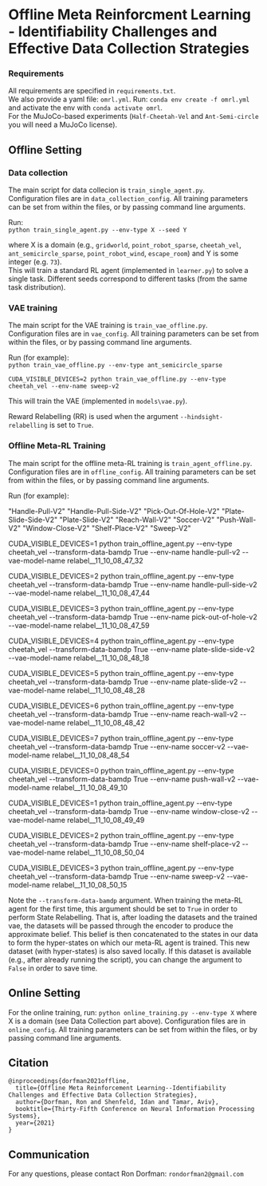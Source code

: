 # Offline Meta Reinforcment Learning - Identifiability Challenges and Effective Data Collection Strategies

### Requirements ### 
All requirements are specified in ``requirements.txt``. \
We also provide a yaml file: ``omrl.yml``. Run: ``conda env create -f omrl.yml`` and activate the env with ``conda activate omrl``.  
For the MuJoCo-based experiments (``Half-Cheetah-Vel`` and ``Ant-Semi-circle`` you will need a MuJoCo license).  

## Offline Setting ##
### Data collection ###
The main script for data collecion is ``train_single_agent.py``.  
Configuration files are in ``data_collection_config``. All training parameters can be set from within the files, or by passing command line arguments.  

Run:  
``python train_single_agent.py --env-type X --seed Y``  

where X is a domain (e.g., ``gridworld``, ``point_robot_sparse``, ``cheetah_vel``, ``ant_semicircle_sparse``, ``point_robot_wind``, ``escape_room``) and Y is some integer (e.g. ``73``).  
This will train a standard RL agent (implemented in ``learner.py``) to solve a single task. Different seeds correspond to different tasks (from the same task distribution).  




### VAE training ###
The main script for the VAE training is ``train_vae_offline.py``.  
Configuration files are in ``vae_config``. All training parameters can be set from within the files, or by passing command line arguments.  

Run (for example):  
``python train_vae_offline.py --env-type ant_semicircle_sparse`` 

``CUDA_VISIBLE_DEVICES=2 python train_vae_offline.py --env-type cheetah_vel --env-name sweep-v2``  


This will train the VAE (implemented in ``models\vae.py``).  

Reward Relabelling (RR) is used when the argument ``--hindsight-relabelling`` is set to ``True``. 



### Offline Meta-RL Training ###
The main script for the offline meta-RL training is ``train_agent_offline.py``.  
Configuration files are in ``offline_config``. All training parameters can be set from within the files, or by passing command line arguments.  

Run (for example):  



"Handle-Pull-V2"		"Handle-Pull-Side-V2"	"Pick-Out-Of-Hole-V2"		"Plate-Slide-Side-V2"		"Plate-Slide-V2"		"Reach-Wall-V2"  "Soccer-V2"  "Push-Wall-V2"  "Window-Close-V2"  	"Shelf-Place-V2"  "Sweep-V2" 

CUDA_VISIBLE_DEVICES=1 python train_offline_agent.py --env-type cheetah_vel  --transform-data-bamdp True --env-name handle-pull-v2 --vae-model-name relabel__11_10_08_47_32

CUDA_VISIBLE_DEVICES=2 python train_offline_agent.py --env-type cheetah_vel  --transform-data-bamdp True --env-name handle-pull-side-v2  --vae-model-name relabel__11_10_08_47_44

CUDA_VISIBLE_DEVICES=3 python train_offline_agent.py --env-type cheetah_vel  --transform-data-bamdp True --env-name pick-out-of-hole-v2  --vae-model-name relabel__11_10_08_47_59

CUDA_VISIBLE_DEVICES=4 python train_offline_agent.py --env-type cheetah_vel  --transform-data-bamdp True --env-name plate-slide-side-v2  --vae-model-name relabel__11_10_08_48_18

CUDA_VISIBLE_DEVICES=5 python train_offline_agent.py --env-type cheetah_vel  --transform-data-bamdp True --env-name plate-slide-v2  --vae-model-name relabel__11_10_08_48_28

CUDA_VISIBLE_DEVICES=6 python train_offline_agent.py --env-type cheetah_vel  --transform-data-bamdp True --env-name reach-wall-v2  --vae-model-name relabel__11_10_08_48_42

CUDA_VISIBLE_DEVICES=7 python train_offline_agent.py --env-type cheetah_vel  --transform-data-bamdp True --env-name soccer-v2  --vae-model-name relabel__11_10_08_48_54

CUDA_VISIBLE_DEVICES=0 python train_offline_agent.py --env-type cheetah_vel  --transform-data-bamdp True --env-name push-wall-v2  --vae-model-name relabel__11_10_08_49_10

CUDA_VISIBLE_DEVICES=1 python train_offline_agent.py --env-type cheetah_vel  --transform-data-bamdp True --env-name window-close-v2  --vae-model-name relabel__11_10_08_49_49

CUDA_VISIBLE_DEVICES=2 python train_offline_agent.py --env-type cheetah_vel  --transform-data-bamdp True --env-name shelf-place-v2  --vae-model-name relabel__11_10_08_50_04

CUDA_VISIBLE_DEVICES=3 python train_offline_agent.py --env-type cheetah_vel  --transform-data-bamdp True --env-name sweep-v2  --vae-model-name relabel__11_10_08_50_15





Note the ``--transform-data-bamdp`` argument. When training the meta-RL agent for the first time, this argument should be set to ``True`` in order to perform State Relabelling. 
That is, after loading the datasets and the trained vae, the datasets will be passed through the encoder to produce the approximate belief. This belief is then concatenated 
to the states in our data to form the hyper-states on which our meta-RL agent is trained. This new dataset (with hyper-states) is also saved locally. If this dataset is available
(e.g., after already running the script), you can change the argument to ``False`` in order to save time.  



## Online Setting ##
For the online training, run: ``python online_training.py --env-type X`` where X is a domain (see Data Collection part above).
Configuration files are in ``online_config``. All training parameters can be set from within the files, or by passing command line arguments.  


## Citation ##
```
@inproceedings{dorfman2021offline,
  title={Offline Meta Reinforcement Learning--Identifiability Challenges and Effective Data Collection Strategies},
  author={Dorfman, Ron and Shenfeld, Idan and Tamar, Aviv},
  booktitle={Thirty-Fifth Conference on Neural Information Processing Systems},
  year={2021}
}
```

## Communication ##
For any questions, please contact Ron Dorfman: ``rondorfman2@gmail.com``





